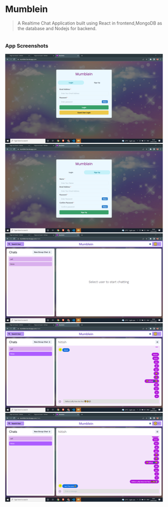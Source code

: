 # Mumblein

> A Realtime Chat Application built using React in frontend,MongoDB as the database and Nodejs for backend.

```

```

### App Screenshots

![Alt text](/screenshots/(1).png )
![Alt text](/screenshots/(2).png )
![Alt text](/screenshots/(3).png )
![Alt text](/screenshots/(4).png )
![Alt text](/screenshots/(5).png )


